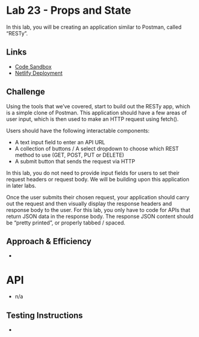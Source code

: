 # Lab 23 - Props and State

In this lab, you will be creating an application similar to Postman, called “RESTy”.
    
## Links
    
- [Code Sandbox](https://codesandbox.io/s/quizzical-rain-8whb4?file=/src/styles.scss)
- [Netlify Deployment](https://csb-8whb4.netlify.app)
    
## Challenge
    
Using the tools that we’ve covered, start to build out the RESTy app, which is a simple clone of Postman. This application should have a few areas of user input, which is then used to make an HTTP request using fetch().

Users should have the following interactable components:

* A text input field to enter an API URL
* A collection of buttons / A select dropdown to choose which REST method to use (GET, POST, PUT or DELETE)
* A submit button that sends the request via HTTP

In this lab, you do not need to provide input fields for users to set their request headers or request body. We will be building upon this application in later labs.

Once the user submits their chosen request, your application should carry out the request and then visually display the response headers and response body to the user. For this lab, you only have to code for APIs that return JSON data in the response body. The response JSON content should be “pretty printed”, or properly tabbed / spaced.


## Approach & Efficiency

- 

# API

- n/a
    
## Testing Instructions
    
- 


